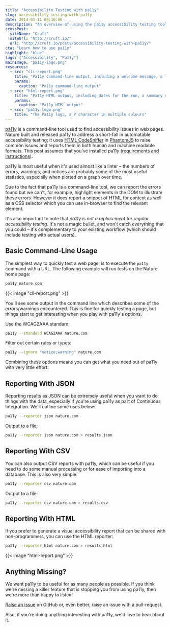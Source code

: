 ```yaml
---
title: "Accessibility Testing with pa11y"
slug: accessibility-testing-with-pa11y
date: 2014-03-11 09:10:00
description: "An overview of using the pa11y accessibility testing tool to find issues with your web pages."
crossPost:
  siteName: "Cruft"
  siteUrl: "http://cruft.io/"
  url: "http://cruft.io/posts/accessibility-testing-with-pa11y/"
cta: "Learn how to use pa11y"
highlight: "blue"
tags: ["Accessibility", "Pa11y"]
mainImage: "pa11y-logo.png"
resources:
  - src: "cli-report.png"
    title: "Pa11y command-line output, including a welcome message, a list of commands that have been run, and a list of accessibility issues with the page"
    params:
      caption: "Pa11y command-line output"
  - src: "html-report.png"
    title: "Pa11y HTML output, including dates for the run, a summary of error counts, and then details about the issues encountered on the page"
    params:
      caption: "Pa11y HTML output"
  - src: "pa11y-logo.png"
    title: "The Pa11y logo, a P character in multiple colours"
---
```



[pa11y][pa11y] is a command-line tool used to find accessibility issues in web pages. Nature built and released pa11y to address a short-fall in automatable accessibility testing; it uses [HTML CodeSniffer][htmlcs] in [PhantomJS][phantom] to raise common issues and reports them in both human and machine readable formats. This post assumes that you've installed pa11y ([requirements and instructions][pa11y-requirements]).

pa11y is most useful when it's used almost like a linter – the numbers of errors, warnings, and notices are probably some of the most useful statistics, especially when plotted on a graph over time.

Due to the fact that pa11y is a command-line tool, we can report the errors found but we can't, for example, highlight elements in the DOM to illustrate these errors. However it does report a snippet of HTML for context as well as a CSS selector which you can use in-browser to find the relevant element.

It's also important to note that *pa11y is not a replacement for regular accessibility testing*. It's not a magic bullet, and won't catch everything that you could – it's complementary to your existing workflow (which should include testing with actual users).


Basic Command-Line Usage
------------------------

The simplest way to quickly test a web page, is to execute the `pa11y` command with a URL. The following example will run tests on the Nature home page:

```sh
pa11y nature.com
```

{{< image "cli-report.png" >}}

You'll see some output in the command line which describes some of the errors/warnings encountered. This is fine for quickly testing a page, but things start to get interesting when you play with pa11y's options.

Use the WCAG2AAA standard:

```sh
pa11y --standard WCAG2AAA nature.com
```

Filter out certain rules or types:

```sh
pa11y --ignore "notice;warning" nature.com
```

Combining these options means you can get what you need out of pa11y with very little effort.


Reporting With JSON
-------------------

Reporting results as JSON can be extremely useful when you want to do things with the data, especially if you're using pa11y as part of Continuous Integration. We'll outline some uses below:

```sh
pa11y --reporter json nature.com
```

Output to a file:

```sh
pa11y --reporter json nature.com > results.json
```


Reporting With CSV
------------------

You can also output CSV reports with pa11y, which can be useful if you need to do some manual processing or for ease of importing into a database. This is also very simple:

```sh
pa11y --reporter csv nature.com
```

Output to a file:

```sh
pa11y --reporter csv nature.com > results.csv
```


Reporting With HTML
-------------------

If you prefer to generate a visual accessibility report that can be shared with non-programmers, you can use the HTML reporter:

```sh
pa11y --reporter html nature.com > results.html
```

{{< image "html-report.png" >}}


Anything Missing?
-----------------

We want pa11y to be useful for as many people as possible. If you think we're missing a killer feature that is stopping you from using pa11y, then we're more than happy to listen!

[Raise an issue][issues] on GitHub or, even better, raise an issue with a pull-request.

Also, if you're doing anything interesting with pa11y, we'd love to hear about it.



[htmlcs]: http://squizlabs.github.io/HTML_CodeSniffer/
[issues]: https://github.com/springernature/pa11y/issues
[jq]: http://stedolan.github.io/jq/
[node]: http://nodejs.org/
[pa11y]: https://github.com/springernature/pa11y
[pa11y-custom-reporters]: https://github.com/springernature/pa11y#reporters
[pa11y-requirements]: https://github.com/springernature/pa11y#requirements
[pa11y-readme]: https://github.com/springernature/pa11y#readme
[phantom]: http://phantomjs.org/
